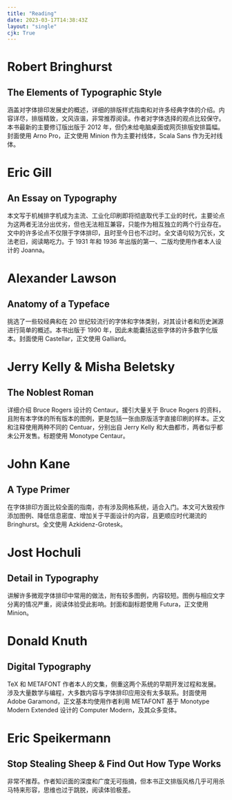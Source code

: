 ```yaml
---
title: "Reading"
date: 2023-03-17T14:38:43Z
layout: "single"
cjk: True
---
```


# Robert Bringhurst
## The Elements of Typographic Style
涵盖对字体排印发展史的概述，详细的排版样式指南和对许多经典字体的介绍。内容详尽，排版精致，文风诙谐，非常推荐阅读。作者对字体选择的观点比较保守。本书最新的主要修订版出版于 2012 年，但仍未给电脑桌面或网页排版安排篇幅。封面使用 Arno Pro，正文使用 Minion 作为主要衬线体，Scala Sans 作为无衬线体。

# Eric Gill
## An Essay on Typography
本文写于机械排字机成为主流、工业化印刷即将彻底取代手工业的时代，主要论点为这两者无法分出优劣，但也无法相互兼容，只能作为相互独立的两个行业存在。文中的许多论点不仅限于字体排印，且时至今日也不过时。全文语句较为冗长，文法老旧，阅读略吃力。于 1931 年和 1936 年出版的第一、二版均使用作者本人设计的 Joanna。

# Alexander Lawson
## Anatomy of a Typeface
挑选了一些较经典和在 20 世纪较流行的字体和字体类别，对其设计者和历史渊源进行简单的概述。本书出版于 1990 年，因此未能囊括这些字体的许多数字化版本。封面使用 Castellar，正文使用 Galliard。

# Jerry Kelly & Misha Beletsky
## The Noblest Roman
详细介绍 Bruce Rogers 设计的 Centaur。援引大量关于 Bruce Rogers 的资料，且附有本字体的所有版本的图例，更是包括一张由原版活字直接印刷的样本。正文和注释使用两种不同的 Centuar，分别出自 Jerry Kelly 和大曲都市，两者似乎都未公开发售。标题使用 Monotype Centaur。

# John Kane
## A Type Primer
在字体排印方面比较全面的指南，亦有涉及网格系统，适合入门。本文可大致视作添加图例、降低信息密度、增加关于平面设计的内容，且更顺应时代潮流的 Bringhurst。全文使用 Azkidenz-Grotesk。

# Jost Hochuli
## Detail in Typography
讲解许多微观字体排印中常用的做法，附有较多图例，内容较短。图例与相应文字分离的情况严重，阅读体验受此影响。封面和副标题使用 Futura，正文使用 Minion。

# Donald Knuth
## Digital Typography
TeX 和 METAFONT 作者本人的文集，侧重这两个系统的早期开发过程和发展。涉及大量数学与编程，大多数内容与字体排印应用没有太多联系。封面使用 Adobe Garamond，正文基本均使用作者利用 METAFONT 基于 Monotype Modern Extended 设计的 Computer Modern，及其众多变体。

# Eric Speikermann
## Stop Stealing Sheep <span class="small-caps">&</span> Find Out How Type Works
非常不推荐。作者知识面的深度和广度无可指摘，但本书正文排版风格几乎可用杀马特来形容，思维也过于跳脱，阅读体验极差。